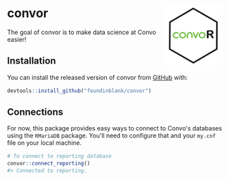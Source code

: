 
<!-- README.md is generated from README.Rmd. Please edit that file -->
convor <img src="man/figures/logo.png" align="right" height=140/>
=================================================================

The goal of convor is to make data science at Convo easier!

Installation
------------

You can install the released version of convor from [GitHub](https://github.com/foundinblank/convor) with:

``` r
devtools::install_github("foundinblank/convor")
```

Connections
-----------

For now, this package provides easy ways to connect to Convo's databases using the `RMariaDB` package. You'll need to configure that and your `my.cnf` file on your local machine.

``` r
# To connect to reporting database
convor::connect_reporting()
#> Connected to reporting.
```
